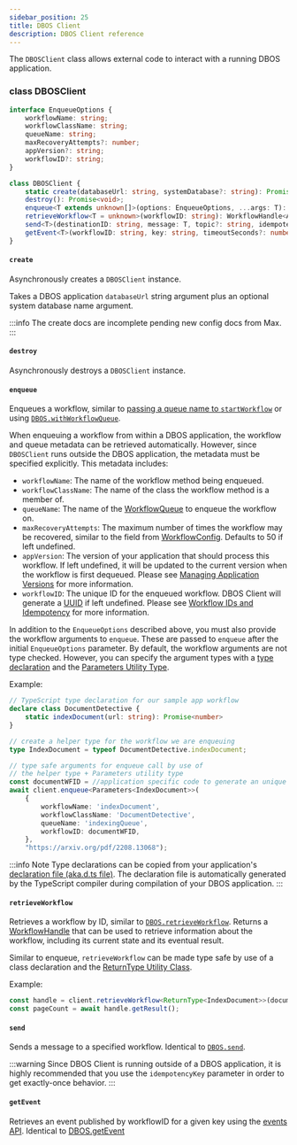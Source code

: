 ```yaml
---
sidebar_position: 25
title: DBOS Client
description: DBOS Client reference
---
```


The `DBOSClient` class allows external code to interact with a running DBOS application.

### class DBOSClient

```ts
interface EnqueueOptions {
    workflowName: string;
    workflowClassName: string;
    queueName: string;
    maxRecoveryAttempts?: number;
    appVersion?: string;
    workflowID?: string;
}

class DBOSClient {
    static create(databaseUrl: string, systemDatabase?: string): Promise<DBOSClient>;
    destroy(): Promise<void>;
    enqueue<T extends unknown[]>(options: EnqueueOptions, ...args: T): Promise<void>;
    retrieveWorkflow<T = unknown>(workflowID: string): WorkflowHandle<Awaited<T>>;
    send<T>(destinationID: string, message: T, topic?: string, idempotencyKey?: string): Promise<void>;
    getEvent<T>(workflowID: string, key: string, timeoutSeconds?: number): Promise<T | null>;
}
```

#### `create`

Asynchronously creates a `DBOSClient` instance. 

Takes a DBOS application `databaseUrl` string argument plus an optional system database name argument. 

:::info
The create docs are incomplete pending new config docs from Max.
:::

#### `destroy`

Asynchronously destroys a `DBOSClient` instance.

#### `enqueue`

Enqueues a workflow, similar to [passing a queue name to `startWorkflow`](./transactapi/dbos-class.md#starting-background-workflows)
or using [`DBOS.withWorkflowQueue`](./transactapi/dbos-class.md#using-workflow-queues).

When enqueuing a workflow from within a DBOS application, the workflow and queue metadata can be retrieved automatically.
However, since `DBOSClient` runs outside the DBOS application, the metadata must be specified explicitly.
This metadata includes:

* `workflowName`: The name of the workflow method being enqueued.
* `workflowClassName`: The name of the class the workflow method is a member of.
* `queueName`: The name of the [WorkflowQueue](./transactapi/workflow-queues#class-workflowqueue) to enqueue the workflow on.
* `maxRecoveryAttempts`: The maximum number of times the workflow may be recovered, similar to the field from [WorkflowConfig](./transactapi/dbos-class#workflow-configuration). Defaults to 50 if left undefined.
* `appVersion`: The version of your application that should process this workflow. If left undefined, it will be updated to the current version when the workflow is first dequeued. Please see [Managing Application Versions](../../production/self-hosting/workflow-recovery#managing-application-versions) for more information.
* `workflowID`: The unique ID for the enqueued workflow. DBOS Client will generate a [UUID](https://en.wikipedia.org/wiki/Universally_unique_identifier) if left undefined. Please see [Workflow IDs and Idempotency](../tutorials/workflow-tutorial#workflow-ids-and-idempotency) for more information.

In addition to the `EnqueueOptions` described above, you must also provide the workflow arguments to `enqueue`. 
These are passed to `enqueue` after the initial `EnqueueOptions` parameter.
By default, the workflow arguments are not type checked. 
However, you can specify the argument types with a [type declaration](https://www.typescriptlang.org/docs/handbook/declaration-files/by-example.html) 
and the [Parameters Utility Type](https://www.typescriptlang.org/docs/handbook/utility-types.html#parameterstype).

Example:

```ts
// TypeScript type declaration for our sample app workflow
declare class DocumentDetective {
    static indexDocument(url: string): Promise<number>
}

// create a helper type for the workflow we are enqueuing 
type IndexDocument = typeof DocumentDetective.indexDocument;

// type safe arguments for enqueue call by use of 
// the helper type + Parameters utility type
const documentWFID = //application specific code to generate an unique ID
await client.enqueue<Parameters<IndexDocument>>(
    {
        workflowName: 'indexDocument',
        workflowClassName: 'DocumentDetective',
        queueName: 'indexingQueue',
        workflowID: documentWFID,
    }, 
    "https://arxiv.org/pdf/2208.13068");
```

:::info Note 
Type declarations can be copied from your application's [declaration file (aka.d.ts file)](https://www.typescriptlang.org/docs/handbook/declaration-files/introduction.html).
The declaration file is automatically generated by the TypeScript compiler during compilation of your DBOS application.
::: 


#### `retrieveWorkflow`

Retrieves a workflow by ID, similar to [`DBOS.retrieveWorkflow`](./transactapi/dbos-class#dbosretrieveworkflow).
Returns a [WorkflowHandle](./transactapi/workflow-handles) that can be used to retrieve information about the workflow, 
including its current state and its eventual result.

Similar to enqueue, `retrieveWorkflow` can be made type safe by use of a class declaration
and the [ReturnType Utility Class](https://www.typescriptlang.org/docs/handbook/utility-types.html#returntypetype).

Example:

```ts
const handle = client.retrieveWorkflow<ReturnType<IndexDocument>>(documentWFID);
const pageCount = await handle.getResult();
```

#### `send`

Sends a message to a specified workflow. Identical to [`DBOS.send`](./transactapi/dbos-class#dbossend).

:::warning
Since DBOS Client is running outside of a DBOS application, 
it is highly recommended that you use the `idempotencyKey` parameter in order to get exactly-once behavior.
:::

#### `getEvent`

Retrieves an event published by workflowID for a given key using the [events API](../tutorials/workflow-tutorial#workflow-events).
Identical to [DBOS.getEvent](./transactapi/dbos-class#dbosgetevent)
